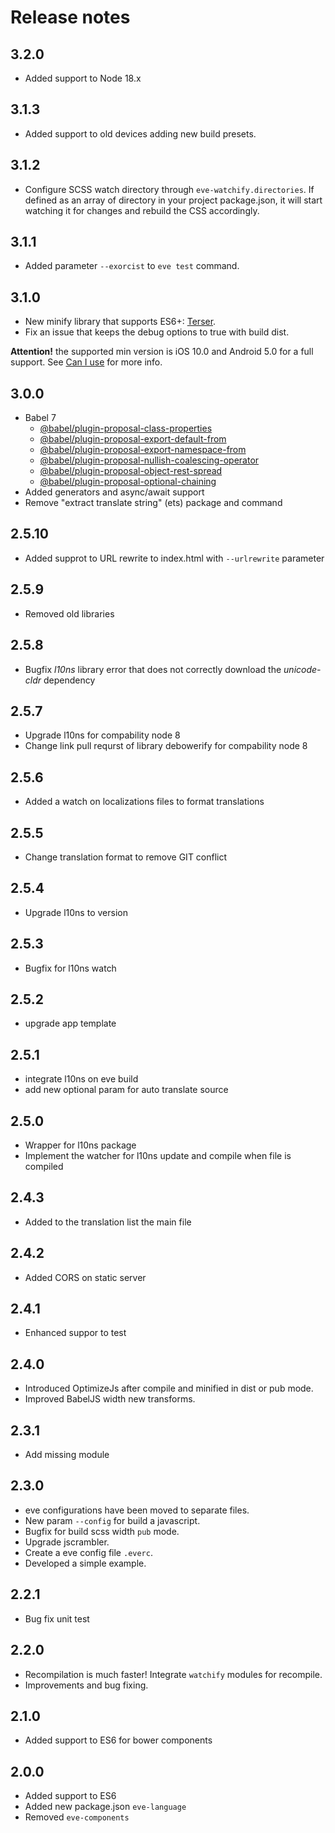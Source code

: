 # Release notes

## 3.2.0
- Added support to Node 18.x

## 3.1.3
- Added support to old devices adding new build presets.

## 3.1.2
- Configure SCSS watch directory through `eve-watchify.directories`. If defined as an array of directory in your project package.json,
it will start watching it for changes and rebuild the CSS accordingly.

## 3.1.1
- Added parameter `--exorcist` to `eve test` command.

## 3.1.0
- New minify library that supports ES6+: [Terser](https://github.com/terser/terser).
- Fix an issue that keeps the debug options to true with build dist.

**Attention!** the supported min version is iOS 10.0 and Android 5.0 for a full support. See [Can I use](https://caniuse.com/const) for more info.

## 3.0.0
- Babel 7
  - [@babel/plugin-proposal-class-properties](https://babeljs.io/docs/en/babel-plugin-proposal-class-properties)
  - [@babel/plugin-proposal-export-default-from](https://babeljs.io/docs/en/babel-plugin-proposal-export-default-from)
  - [@babel/plugin-proposal-export-namespace-from](https://babeljs.io/docs/en/babel-plugin-proposal-export-namespace-from)
  - [@babel/plugin-proposal-nullish-coalescing-operator](https://babeljs.io/docs/en/babel-plugin-proposal-nullish-coalescing-operator)
  - [@babel/plugin-proposal-object-rest-spread](https://babeljs.io/docs/en/babel-plugin-proposal-object-rest-spread)
  - [@babel/plugin-proposal-optional-chaining](https://babeljs.io/docs/en/babel-plugin-proposal-optional-chaining)
- Added generators and async/await support
- Remove "extract translate string" (ets) package and command

## 2.5.10
- Added supprot to URL rewrite to index.html with `--urlrewrite` parameter

## 2.5.9
- Removed old libraries

## 2.5.8
- Bugfix *l10ns* library error that does not correctly download the *unicode-cldr* dependency

## 2.5.7
- Upgrade l10ns for compability node 8
- Change link pull requrst of library debowerify for compability node 8

## 2.5.6
- Added a watch on localizations files to format translations

## 2.5.5
- Change translation format to remove GIT conflict

## 2.5.4
- Upgrade l10ns to version

## 2.5.3
- Bugfix for l10ns watch

## 2.5.2
- upgrade app template

## 2.5.1
- integrate l10ns on eve build
- add new optional param for auto translate source

## 2.5.0
- Wrapper for l10ns package
- Implement the watcher for l10ns update and compile when file is compiled

## 2.4.3
- Added to the translation list the main file

## 2.4.2
- Added CORS on static server

## 2.4.1
- Enhanced suppor to test

## 2.4.0
- Introduced OptimizeJs after compile and minified in dist or pub mode.
- Improved BabelJS width new transforms.

## 2.3.1
- Add missing module

## 2.3.0

- eve configurations have been moved to separate files.
- New param `--config` for build a javascript.
- Bugfix for build scss width `pub` mode.
- Upgrade jscrambler.
- Create a eve config file `.everc`.
- Developed a simple example.


## 2.2.1

- Bug fix unit test

## 2.2.0

- Recompilation is much faster! Integrate `watchify` modules for recompile.
- Improvements and bug fixing.

## 2.1.0

- Added support to ES6 for bower components

## 2.0.0

- Added support to ES6
- Added new package.json `eve-language`
- Removed `eve-components`
